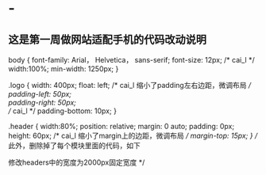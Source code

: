# -
这是第一周做网站适配手机的代码改动说明
--------------------------------------------------
body {
	font-family: Arial， Helvetica， sans-serif;
	font-size: 12px;
	/*  cai_l */
	width:100%;
	min-width: 1250px;
}

.logo {
	 width: 400px;
	 float: left;
	 /* cai_l 
   缩小了padding左右边距，微调布局
	 */
	 padding-left: 50px;  
	 padding-right: 50px;    
	 /* cai_l */
	 padding-bottom: 10px;
}

.header {
	width:80%; 
	position: relative;
	margin: 0 auto;
	padding: 0px;
	height: 60px;
	/* cai_l 
  缩小了margin上的边距，微调布局
  */
	margin-top: 15px;
}
/*
  此外，删除掉了每个模块<head>里面的代码，如下
  
  <meta name="viewport" content="width=device-width,height=device-height,inital-scale=1.0,maximum-scale=1.0,user-               scalable=no;" />
  
  修改headers中的宽度为2000px固定宽度
*/
